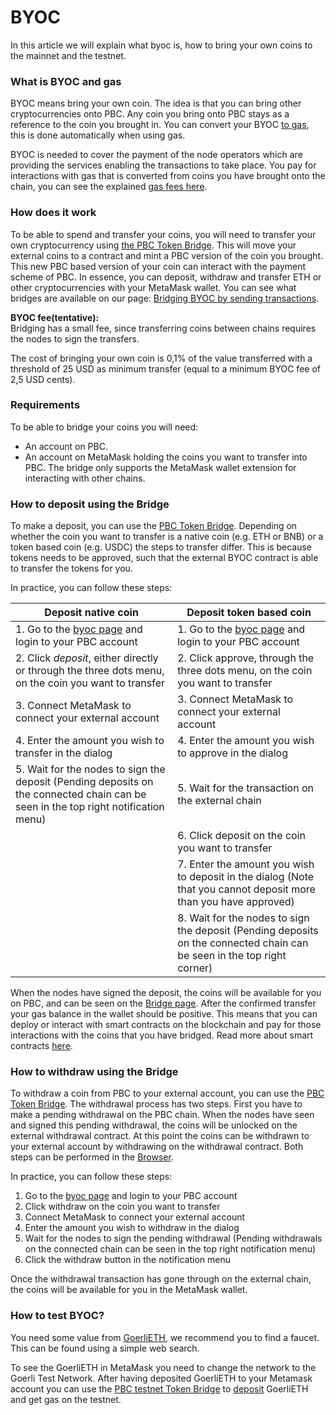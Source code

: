 # BYOC

In this article we will explain what byoc is, how to bring your own coins to the mainnet and the testnet.

### What is BYOC and gas

BYOC means bring your own coin. The idea is that you can bring other cryptocurrencies onto PBC.
Any coin you bring onto PBC stays as a reference to the coin you brought in.
You can convert your BYOC [to gas](../smart-contracts/gas/transaction-gas-prices.md), this is done automatically when
using gas.

BYOC is needed to cover the payment of the node operators which are providing the services enabling the transactions to
take place.
You pay for interactions with gas that is converted from coins you have brought onto the chain, you can see the
explained [gas fees here](../smart-contracts/gas/transaction-gas-prices.md).

### How does it work

To be able to spend and transfer your coins, you will need to transfer your own cryptocurrency
using [the PBC Token Bridge](https://browser.partisiablockchain.com/account?tab=byoc).
This will move your external coins to a contract and mint a PBC version of the coin you brought.
This new PBC based version of your coin can interact with the payment scheme of PBC.
In essence, you can deposit, withdraw and transfer ETH or other cryptocurrencies with your MetaMask wallet.
You can see what bridges are available on our
page: [Bridging BYOC by sending transactions](bridging-byoc-by-sending-transactions.md).

**BYOC fee(tentative):** <br/>
Bridging has a small fee, since transferring coins between chains requires the nodes to sign the transfers.

The cost of bringing your own coin is 0,1% of the value transferred with a threshold of 25 USD as minimum transfer
(equal to a minimum BYOC fee of 2,5 USD cents).

### Requirements

[//]: # ( TODO not sure we want how to create accounts to be a part of this page)
To be able to bridge your coins you will need:

* An account on PBC.
* An account on MetaMask holding the coins you want to transfer into PBC. The bridge only supports the MetaMask wallet
  extension for interacting with other chains.

### How to deposit using the Bridge

To make a deposit, you can use the [PBC Token Bridge](https://browser.partisiablockchain.com/account?tab=byoc).
Depending on whether the coin you want to transfer is a native coin (e.g. ETH or BNB) or a token based coin (e.g. USDC)
the steps to transfer
differ. This is because tokens needs to be approved, such that the external BYOC contract is able to transfer the tokens
for you.

In practice, you can follow these steps:

| Deposit native coin                                                                                                                | Deposit token based coin                                                                                                |
|------------------------------------------------------------------------------------------------------------------------------------|-------------------------------------------------------------------------------------------------------------------------|
| 1. Go to the [byoc page](https://browser.partisiablockchain.com/account?tab=byoc) and login to your PBC account                    | 1. Go to the [byoc page](https://browser.partisiablockchain.com/account?tab=byoc) and login to your PBC account         |
| 2. Click _deposit_, either directly or through the three dots menu, on the coin you want to transfer                               | 2. Click approve, through the three dots menu, on the coin you want to transfer                                         |
| 3. Connect MetaMask to connect your external account                                                                               | 3. Connect MetaMask to connect your external account                                                                    |
| 4. Enter the amount you wish to transfer in the dialog                                                                             | 4. Enter the amount you wish to approve in the dialog                                                                   |
| 5. Wait for the nodes to sign the deposit (Pending deposits on the connected chain can be seen in the top right notification menu) | 5. Wait for the transaction on the external chain                                                                       |
|                                                                                                                                    | 6. Click deposit on the coin you want to transfer                                                                       |
|                                                                                                                                    | 7. Enter the amount you wish to deposit in the dialog (Note that you cannot deposit more than you have approved)        |
|                                                                                                                                    | 8. Wait for the nodes to sign the deposit (Pending deposits on the connected chain can be seen in the top right corner) |

When the nodes have signed the deposit, the coins will be available for you on PBC, and can be seen on
the [Bridge page](https://browser.partisiablockchain.com/account?tab=byoc).
After the confirmed transfer your gas balance in the wallet should be positive. This means that you can deploy or
interact with smart contracts on the blockchain and pay for those interactions with the coins that you have bridged.
Read more about smart contracts [here](../smart-contracts/what-is-a-smart-contract.md).

### How to withdraw using the Bridge

To withdraw a coin from PBC to your external account, you can use
the [PBC Token Bridge](https://browser.partisiablockchain.com/account?tab=byoc).
The withdrawal process has two steps. First you have to make a pending withdrawal on the PBC chain.
When the nodes have seen and signed this pending withdrawal, the coins will be unlocked on the external
withdrawal contract. At this point the coins can be withdrawn to your external account by withdrawing on
the withdrawal contract. Both steps can be performed in
the [Browser](https://browser.partisiablockchain.com/account?tab=byoc).

In practice, you can follow these steps:

1. Go to the [byoc page](https://browser.partisiablockchain.com/account?tab=byoc) and login to your PBC account
2. Click withdraw on the coin you want to transfer
3. Connect MetaMask to connect your external account
4. Enter the amount you wish to withdraw in the dialog
5. Wait for the nodes to sign the pending withdrawal (Pending withdrawals on the connected chain can be seen in the top
   right notification menu)
6. Click the withdraw button in the notification menu

Once the withdrawal transaction has gone through on the external chain, the coins will be available for you in the
MetaMask wallet.

### How to test BYOC?

You need some value from [GoerliETH](https://goerli.etherscan.io/address/0x4818370f9d55fb34de93e200076533696c4531f3), we
recommend you to find a faucet. This can be found using a simple web search.

To see the GoerliETH in MetaMask you need to change the network to the Goerli Test Network.
After having deposited GoerliETH to your Metamask account you can use
the [PBC testnet Token Bridge](https://browser.testnet.partisiablockchain.com/account?tab=byoc)
to [deposit](#how-to-deposit-using-the-bridge) GoerliETH and get gas on the testnet.
